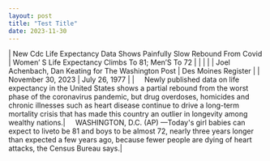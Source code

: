 ```yaml
---
layout: post
title: "Test Title"
date: 2023-11-30
---
```


| New Cdc Life Expectancy Data Shows Painfully Slow Rebound From Covid | Women’ S Life Expectancy Climbs To 81; Men’S To 72 |
| | |
| Joel Achenbach, Dan Keating for The Washington Post | Des Moines Register |
| November 30, 2023 | July 26, 1977 |
| &nbsp;&nbsp;&nbsp;&nbsp;Newly published data on life expectancy in the United States shows a partial rebound from the worst phase of the coronavirus pandemic, but drug overdoses, homicides and chronic illnesses such as heart disease continue to drive a long-term mortality crisis that has made this country an outlier in longevity among wealthy nations.| &nbsp;&nbsp;&nbsp;&nbsp;WASHINGTON, D.C. (AP) —Today's girl babies can expect to liveto be 81 and boys to be almost 72, nearly three years longer than expected a few years ago, because fewer people are dying of heart attacks, the Census Bureau says.|
